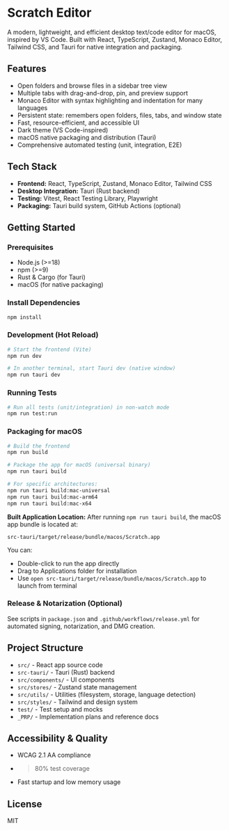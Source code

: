 # Scratch Editor

A modern, lightweight, and efficient desktop text/code editor for macOS, inspired by VS Code. Built with React, TypeScript, Zustand, Monaco Editor, Tailwind CSS, and Tauri for native integration and packaging.

## Features
- Open folders and browse files in a sidebar tree view
- Multiple tabs with drag-and-drop, pin, and preview support
- Monaco Editor with syntax highlighting and indentation for many languages
- Persistent state: remembers open folders, files, tabs, and window state
- Fast, resource-efficient, and accessible UI
- Dark theme (VS Code-inspired)
- macOS native packaging and distribution (Tauri)
- Comprehensive automated testing (unit, integration, E2E)

## Tech Stack
- **Frontend:** React, TypeScript, Zustand, Monaco Editor, Tailwind CSS
- **Desktop Integration:** Tauri (Rust backend)
- **Testing:** Vitest, React Testing Library, Playwright
- **Packaging:** Tauri build system, GitHub Actions (optional)

## Getting Started

### Prerequisites
- Node.js (>=18)
- npm (>=9)
- Rust & Cargo (for Tauri)
- macOS (for native packaging)

### Install Dependencies
```bash
npm install
```

### Development (Hot Reload)
```bash
# Start the frontend (Vite)
npm run dev

# In another terminal, start Tauri dev (native window)
npm run tauri dev
```

### Running Tests
```bash
# Run all tests (unit/integration) in non-watch mode
npm run test:run
```

### Packaging for macOS
```bash
# Build the frontend
npm run build

# Package the app for macOS (universal binary)
npm run tauri build

# For specific architectures:
npm run tauri build:mac-universal
npm run tauri build:mac-arm64
npm run tauri build:mac-x64
```

**Built Application Location:**
After running `npm run tauri build`, the macOS app bundle is located at:
```
src-tauri/target/release/bundle/macos/Scratch.app
```

You can:
- Double-click to run the app directly
- Drag to Applications folder for installation
- Use `open src-tauri/target/release/bundle/macos/Scratch.app` to launch from terminal

### Release & Notarization (Optional)
See scripts in `package.json` and `.github/workflows/release.yml` for automated signing, notarization, and DMG creation.

## Project Structure
- `src/` - React app source code
- `src-tauri/` - Tauri (Rust) backend
- `src/components/` - UI components
- `src/stores/` - Zustand state management
- `src/utils/` - Utilities (filesystem, storage, language detection)
- `src/styles/` - Tailwind and design system
- `test/` - Test setup and mocks
- `_PRP/` - Implementation plans and reference docs

## Accessibility & Quality
- WCAG 2.1 AA compliance
- >80% test coverage
- Fast startup and low memory usage

## License
MIT
